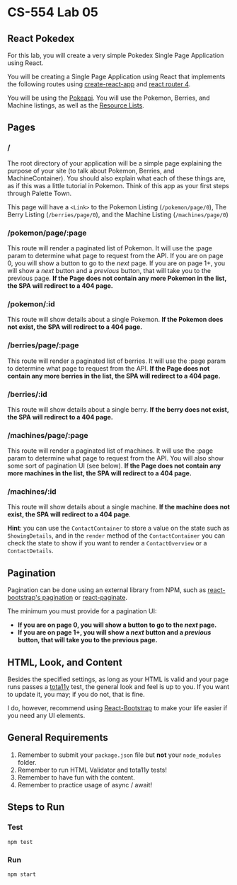 # CS-554 Lab 05

## React Pokedex

For this lab, you will create a very simple Pokedex Single Page Application using React.

You will be creating a Single Page Application using React that implements the following routes using [create-react-app](https://github.com/facebookincubator/create-react-app) and [react router 4](https://reacttraining.com/react-router/web/guides/quick-start).

You will be using the [Pokeapi](https://pokeapi.co/docs/v2.html). You will use the Pokemon, Berries, and Machine listings, as well as the [Resource Lists](https://pokeapi.co/docsv2/#resource-lists).

## Pages

### /

The root directory of your application will be a simple page explaining the purpose of your site (to talk about Pokemon, Berries, and MachineContainer). You should also explain what each of these things are, as if this was a little tutorial in Pokemon. Think of this app as your first steps through Palette Town.

This page will have a `<Link>` to the Pokemon Listing (`/pokemon/page/0`), The Berry Listing (`/berries/page/0`), and the Machine Listing (`/machines/page/0`)

### /pokemon/page/:page

This route will render a paginated list of Pokemon. It will use the :page param to determine what page to request from the API. If you are on page 0, you will show a button to go to the _next_ page. If you are on page 1+, you will show a _next_ button and a _previous_ button, that will take you to the previous page. **If the Page does not contain any more Pokemon in the list, the SPA will redirect to a 404 page.**

### /pokemon/:id

This route will show details about a single Pokemon. **If the Pokemon does not exist, the SPA will redirect to a 404 page.**

### /berries/page/:page

This route will render a paginated list of berries. It will use the :page param to determine what page to request from the API. **If the Page does not contain any more berries in the list, the SPA will redirect to a 404 page.**

### /berries/:id

This route will show details about a single berry. **If the berry does not exist, the SPA will redirect to a 404 page.**

### /machines/page/:page

This route will render a paginated list of machines. It will use the :page param to determine what page to request from the API. You will also show some sort of pagination UI (see below). **If the Page does not contain any more machines in the list, the SPA will redirect to a 404 page.**

### /machines/:id

This route will show details about a single machine. **If the machine does not exist, the SPA will redirect to a 404 page**.

**Hint**: you can use the `ContactContainer` to store a value on the state such as `ShowingDetails`, and in the `render` method of the `ContactContainer` you can check the state to show if you want to render a `ContactOverview` or a `ContactDetails`.

## Pagination

Pagination can be done using an external library from NPM, such as [react-bootstrap's pagination](https://react-bootstrap.github.io/components/pagination/) or [react-paginate](https://github.com/AdeleD/react-paginate).

The minimum you must provide for a pagination UI:

* **If you are on page 0, you will show a button to go to the _next_ page.**
* **If you are on page 1+, you will show a _next_ button and a _previous_ button, that will take you to the previous page.**

## HTML, Look, and Content

Besides the specified settings, as long as your HTML is valid and your page runs passes a [tota11y](http://khan.github.io/tota11y/) test, the general look and feel is up to you. If you want to update it, you may; if you do not, that is fine.

I do, however, recommend using [React-Bootstrap](https://react-bootstrap.github.io/getting-started/introduction/) to make your life easier if you need any UI elements.

## General Requirements

1. Remember to submit your `package.json` file but **not** your `node_modules` folder.
2. Remember to run HTML Validator and tota11y tests!
3. Remember to have fun with the content.
4. Remember to practice usage of async / await!

## Steps to Run

### Test

`npm test`

### Run

`npm start`